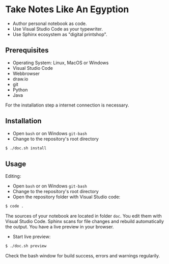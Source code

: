# Take Notes Like An Egyption

- Author personal notebook as code.
- Use Visual Studio Code as your typewriter.
- Use Sphinx ecosystem as "digital printshop".

## Prerequisites

- Operating System: Linux, MacOS or Windows
- Visual Studio Code
- Webbrowser
- draw.io
- git
- Python
- Java

For the installation step a internet connection is necessary.

## Installation

- Open `bash` or on Windows `git-bash`
- Change to the repository's root directory

``` bash
$ ./doc.sh install
```

## Usage

Editing:

- Open `bash` or on Windows `git-bash`
- Change to the repository's root directory
- Open the repository folder with Visual Studio code:

``` bash
$ code .
```

The sources of your notebook are located in folder `doc`.
You edit them with Visual Studio Code.
Sphinx scans for file changes and rebuild automatically the output.
You have a live preview in your browser.

- Start live preview:

``` bash
$ ./doc.sh preview
```

Check the bash window for build success, errors and warnings regularily.
